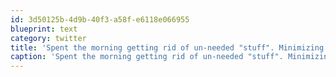 ```yaml
---
id: 3d50125b-4d9b-40f3-a58f-e6118e066955
blueprint: text
category: twitter
title: 'Spent the morning getting rid of un-needed "stuff". Minimizing is so liberating.'
caption: 'Spent the morning getting rid of un-needed "stuff". Minimizing is so liberating.'
---
```

